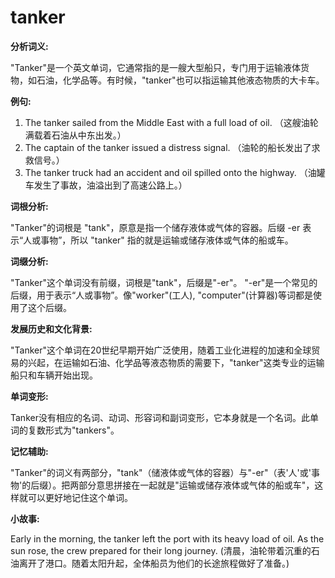 # tanker

**分析词义:**

  

"Tanker"是一个英文单词，它通常指的是一艘大型船只，专门用于运输液体货物，如石油，化学品等。有时候，"tanker"也可以指运输其他液态物质的大卡车。

  

**例句:**

  

1.  The tanker sailed from the Middle East with a full load of oil. （这艘油轮满载着石油从中东出发。）
2.  The captain of the tanker issued a distress signal. （油轮的船长发出了求救信号。）
3.  The tanker truck had an accident and oil spilled onto the highway. （油罐车发生了事故，油溢出到了高速公路上。）

  

**词根分析:**

  

"Tanker"的词根是 "tank"，原意是指一个储存液体或气体的容器。后缀 -er 表示“人或事物”，所以 "tanker" 指的就是运输或储存液体或气体的船或车。

  

**词缀分析:**

  

"Tanker"这个单词没有前缀，词根是"tank"，后缀是"-er"。 "-er"是一个常见的后缀，用于表示“人或事物”。像"worker"(工人), "computer"(计算器)等词都是使用了这个后缀。

  

**发展历史和文化背景:**

  

"Tanker"这个单词在20世纪早期开始广泛使用，随着工业化进程的加速和全球贸易的兴起，在运输如石油、化学品等液态物质的需要下，"tanker"这类专业的运输船只和车辆开始出现。

  

**单词变形:**

  

Tanker没有相应的名词、动词、形容词和副词变形，它本身就是一个名词。此单词的复数形式为"tankers"。

  

**记忆辅助:**

  

"Tanker"的词义有两部分，"tank"（储液体或气体的容器）与"-er"（表'人'或'事物'的后缀）。把两部分意思拼接在一起就是"运输或储存液体或气体的船或车"，这样就可以更好地记住这个单词。

  

**小故事:**

  

Early in the morning, the tanker left the port with its heavy load of oil. As the sun rose, the crew prepared for their long journey. (清晨，油轮带着沉重的石油离开了港口。随着太阳升起，全体船员为他们的长途旅程做好了准备。)
